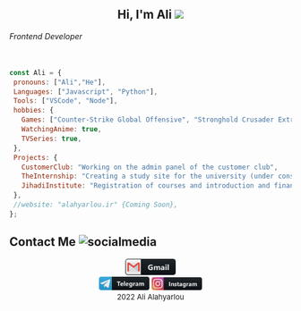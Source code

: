 <div align="center">
<h2>Hi, I'm Ali
<img src="https://emojipedia-us.s3.dualstack.us-west-1.amazonaws.com/thumbs/160/apple/76/waving-hand-sign_emoji-modifier-fitzpatrick-type-1-2_1f44b-1f3fb_1f3fb.png" width="30">
</h2>
</div>
<em>Frontend Developer</em>

</br>
</br>
</br>  

 ```javascript
const Ali = {
  pronouns: ["Ali","He"],
  Languages: ["Javascript", "Python"],
  Tools: ["VSCode", "Node"],
  hobbies: {
    Games: ["Counter-Strike Global Offensive", "Stronghold Crusader Extreme"],
    WatchingAnime: true,
    TVSeries: true,
  },
  Projects: {
    CustomerClub: "Working on the admin panel of the customer club",
    TheInternship: "Creating a study site for the university (under construction and debugging)",
    JihadiInstitute: "Registration of courses and introduction and financial aid",
  },
  //website: "alahyarlou.ir" {Coming Soon},
};
```

<h2>Contact Me <img width="50" height="28" src="https://media.giphy.com/media/WUlplcMpOCEmTGBtBW/giphy.gif" alt="socialmedia"></h2>

<div align="center">
<a href="mailto:alialahyarlou@gmail.com"><img src="https://raw.githubusercontent.com/MikeCodesDotNET/ColoredBadges/master/svg/social/gmail.svg" alt="gmail" width="90"></a><br>
<a href="http://t.me/alahyarlou"><img src="https://raw.githubusercontent.com/MikeCodesDotNET/ColoredBadges/master/svg/social/telegram.svg" alt="telegram" width="90"></a>
<a href="http://instagram.com/_alahyarlou_"><img src="https://raw.githubusercontent.com/MikeCodesDotNET/ColoredBadges/master/svg/social/instagram.svg" alt="instagram" width="90"></a>
</div>

<div align="center"><font size="2px;">2022 Ali Alahyarlou</font></div>
